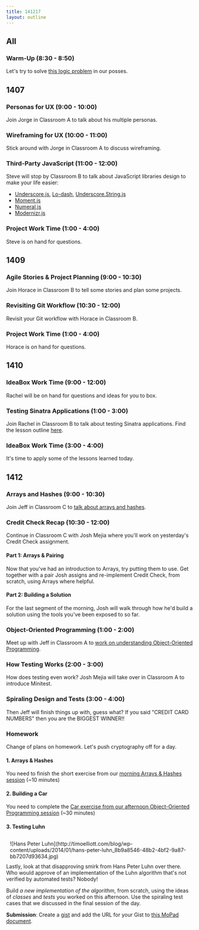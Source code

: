 ```yaml
---
title: 141217
layout: outline
---
```


## All

### Warm-Up (8:30 - 8:50)

Let's try to solve [this logic problem](http://cl.ly/2e42381b1O3G) in our posses.

## 1407

### Personas for UX (9:00 - 10:00)

Join Jorge in Classroom A to talk about his multiple personas.

### Wireframing for UX (10:00 - 11:00)

Stick around with Jorge in Classroom A to discuss wireframing.

### Third-Party JavaScript (11:00 - 12:00)

Steve will stop by Classroom B to talk about JavaScript libraries design to make your life easier:

* [Underscore.js][underscore], [Lo-dash][ld], [Underscore.String.js][underscore-string]
* [Moment.js][moment]
* [Numeral.js][numeral]
* [Modernizr.js][modernizr]

[underscore]: http://underscorejs.org
[ld]: https://lodash.com
[underscore-string]: https://github.com/epeli/underscore.string#readme
[moment]: http://momentjs.com
[numeral]: http://numeraljs.com
[modernizr]: http://modernizr.com

### Project Work Time (1:00 - 4:00)

Steve is on hand for questions.

## 1409

### Agile Stories & Project Planning (9:00 - 10:30)

Join Horace in Classroom B to tell some stories and plan some projects.

### Revisiting Git Workflow (10:30 - 12:00)

Revisit your Git workflow with Horace in Classroom B.

### Project Work Time (1:00 - 4:00)

Horace is on hand for questions.

## 1410

### IdeaBox Work Time (9:00 - 12:00)

Rachel will be on hand for questions and ideas for you to box.

### Testing Sinatra Applications (1:00 - 3:00)

Join Rachel in Classroom B to talk about testing Sinatra applications. Find the lesson outline [here](https://github.com/turingschool/lesson_plans/blob/master/ruby_02-web_applications_with_ruby/testing_sinatra_applications.markdown).

### IdeaBox Work Time (3:00 - 4:00)

It's time to apply some of the lessons learned today.

## 1412

### Arrays and Hashes (9:00 - 10:30)

Join Jeff in Classroom C to [talk about arrays and hashes](https://github.com/turingschool/lesson_plans/blob/master/ruby_01-object_oriented_programming_with_ruby/arrays_and_hashes.markdown).

### Credit Check Recap (10:30 - 12:00)

Continue in Classroom C with Josh Mejia where you'll work on yesterday's Credit Check assignment.

#### Part 1: Arrays & Pairing

Now that you've had an introduction to Arrays, try putting them to use. Get together with a pair Josh assigns and re-implement Credit Check, from scratch, using Arrays where helpful.

#### Part 2: Building a Solution

For the last segment of the morning, Josh will walk through how he'd build a solution using the tools you've been exposed to so far.

### Object-Oriented Programming (1:00 - 2:00)

Meet up with Jeff in Classroom A to [work on understanding Object-Oriented Programming](https://github.com/turingschool/lesson_plans/blob/master/ruby_01-object_oriented_programming_with_ruby/object_oriented_programming.markdown).

### How Testing Works (2:00 - 3:00)

How does testing even work? Josh Mejia will take over in Classroom A to introduce Minitest.

### Spiraling Design and Tests (3:00 - 4:00)

Then Jeff will finish things up with, guess what? If you said "CREDIT CARD NUMBERS" then you are the BIGGEST WINNER!!

### Homework

Change of plans on homework. Let's push cryptography off for a day.

#### 1. Arrays & Hashes

You need to finish the short exercise from our [morning Arrays & Hashes session](https://github.com/turingschool/lesson_plans/blob/master/ruby_01-object_oriented_programming_with_ruby/arrays_and_hashes.markdown) (~10 minutes)

#### 2. Building a Car

You need to complete the [Car exercise from our afternoon Object-Oriented Programming session](https://github.com/turingschool/lesson_plans/blob/master/ruby_01-object_oriented_programming_with_ruby/object_oriented_programming.markdown) (~30 minutes)

#### 3. Testing Luhn

<div style="float:right; margin: 10px">
![Hans Peter Luhn](http://timoelliott.com/blog/wp-content/uploads/2014/01/hans-peter-luhn_8b9a8546-48b2-4bf2-9a87-bb7207d93634.jpg)
</div>

Lastly, look at that disapproving smirk from Hans Peter Luhn over there. Who would approve of an implementation of the Luhn algorithm that's not verified by automated tests? Nobody!

Build *a new implementation of the algorithm*, from scratch, using the ideas of *classes* and *tests* you worked on this afternoon. Use the spiraling test cases that we discussed in the final session of the day.

**Submission**: Create a [gist](http://gist.github.com) and add the URL for your Gist to [this MoPad document](https://etherpad.mozilla.org/vTl9MXkatz).
